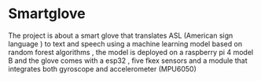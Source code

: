 # Smartglove
The project is about a smart glove that translates ASL (American sign language ) to text and speech using a machine learning model based on random forest algorithms , the model is deployed on a raspberry pi 4 model B  and the glove comes with a esp32 , five fkex sensors and a module that integrates both gyroscope and accelerometer (MPU6050) 
